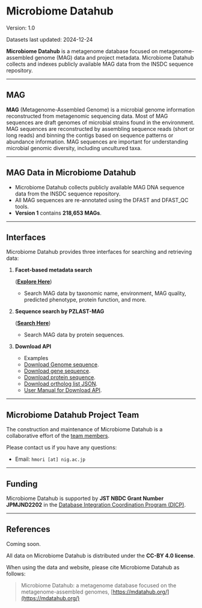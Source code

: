# Microbiome Datahub
Version: 1.0

Datasets last updated: 2024-12-24

**Microbiome Datahub** is a metagenome database focused on metagenome-assembled genome (MAG) data and project metadata. Microbiome Datahub collects and indexes publicly available MAG data from the INSDC sequence repository.

---

## MAG

**MAG** (Metagenome-Assembled Genome) is a microbial genome information reconstructed from metagenomic sequencing data. Most of MAG sequences are draft genomes of microbial strains found in the environment. MAG sequences are reconstructed by assembling sequence reads (short or long reads) and binning the contigs based on sequence patterns or abundance information. MAG sequences are important for understanding microbial genomic diversity, including uncultured taxa.

---

## MAG Data in Microbiome Datahub

- Microbiome Datahub collects publicly available MAG DNA sequence data from the INSDC sequence repository.
- All MAG sequences are re-annotated using the DFAST and DFAST_QC tools.
- **Version 1** contains **218,653 MAGs**.

---

## Interfaces

Microbiome Datahub provides three interfaces for searching and retrieving data:
<br>

1. **Facet-based metadata search**

    ([**Explore Here**](https://mdatahub.org/genomes))  


   - Search MAG data by taxonomic name, environment, MAG quality, predicted phenotype, protein function, and more.  


3. **Sequence search by PZLAST-MAG**

    ([**Search Here**](https://pzlast.nig.ac.jp/pzlast/mag))  

     - Search MAG data by protein sequences.  


4. **Download API**
   - Examples
   - [Download Genome sequence](https://mdatahub.org/api/dl/sequence/genome/GCA_029762495.1). 
   - [Download gene sequence](https://mdatahub.org/api/dl/sequence/cds/GCA_029762495.1).
   - [Download protein sequence](https://mdatahub.org/api/dl/sequence/protein/GCA_029762495.1).
   - [Download ortholog list JSON](https://mdatahub.org/api/genome/mbgd/GCA_029762495.1).
   - [User Manual for Download API](https://mdatahub.org/apimanual).

---

## Microbiome Datahub Project Team

The construction and maintenance of Microbiome Datahub is a collaborative effort of the [team members](https://github.com/microbiomedatahub/microbiome-datahub/blob/main/docs/projectmember.md).

Please contact us if you have any questions:

- Email: `hmori [at] nig.ac.jp`
---

## Funding

Microbiome Datahub is supported by **JST NBDC Grant Number JPMJND2202** in the [Database Integration Coordination Program (DICP)](https://biosciencedbc.jp/en/funding/program/dicp/).

---

## References

Coming soon.

All data on Microbiome Datahub is distributed under the **CC-BY 4.0 license**.  

When using the data and website, please cite Microbiome Datahub as follows:

> Microbiome Datahub: a metagenome database focused on the metagenome-assembled genomes, [https://mdatahub.org/](https://mdatahub.org/)

